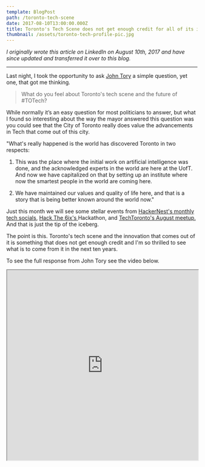 ```yaml
---
template: BlogPost
path: /toronto-tech-scene
date: 2017-08-10T13:00:00.000Z
title: Toronto's Tech Scene does not get enough credit for all of its innovation.
thumbnail: /assets/toronto-tech-profile-pic.jpg
---
```

*I originally wrote this article on LinkedIn on August 10th, 2017 and have since updated and transferred it over to this blog.*

<hr>

Last night, I took the opportunity to ask [John Tory](https://www.facebook.com/johntoryTO/?fref=mentions) a simple question, yet one, that got me thinking.

> What do you feel about Toronto's tech scene and the future of #TOTech?

While normally it’s an easy question for most politicians to answer, but what I found so interesting about the way the mayor answered this question was you could see that the City of Toronto really does value the advancements in Tech that come out of this city.

"What's really happened is the world has discovered Toronto in two respects:

1. This was the place where the initial work on artificial intelligence was done, and the acknowledged experts in the world are here at the UofT. And now we have capitalized on that by setting up an institute where now the smartest people in the world are coming here.

2. We have maintained our values and quality of life here, and that is a story that is being better known around the world now."

Just this month we will see some stellar events from [HackerNest's monthly tech socials](https://www.facebook.com/hackernest/?fref=mentions), [Hack The 6ix's ](https://www.facebook.com/HackThe6ix/?fref=mentions)Hackathon, and [TechToronto's August meetup.](https://www.techtoronto.org/) And that is just the tip of the iceberg.

The point is this. Toronto's tech scene and the innovation that comes out of it is something that does not get enough credit and I'm so thrilled to see what is to come from it in the next ten years.

To see the full response from John Tory see the video below.

<iframe width="100%" height="500" src="https://www.youtube.com/embed/DkjstSOLeAk"> </iframe>
